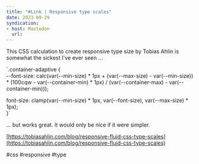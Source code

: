 ```yaml
---
title: "#Link | Responsive type scales"
date: 2023-09-29
syndication: 
- host: Mastodon
  url: 
---
```


This CSS calculation to create responsive type size by Tobias Ahlin is somewhat the sickest I've ever seen ...

`.container-adaptive {  
  --font-size: calc(var(--min-size) * 1px + (var(--max-size) - var(--min-size)) * (100cqw - var(--container-min) * 1px) / (var(--container-max) - var(--container-min)));
  
  font-size: clamp(var(--min-size) * 1px, var(--font-size), var(--max-size) * 1px);  
}`

... but works great. It would only be nice if it were simpler.

[https://tobiasahlin.com/blog/responsive-fluid-css-type-scales](https://tobiasahlin.com/blog/responsive-fluid-css-type-scales)

#css #responsive #type
